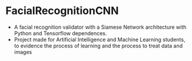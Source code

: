 # FacialRecognitionCNN
- A facial recognition validator with a Siamese Network architecture with Python and Tensorflow dependences.
- Project made for Artificial Intelligence and Machine Learning students, to evidence the process of learning and the process to treat data and images
